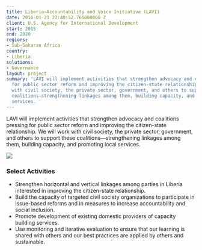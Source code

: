 ```yaml
---
title: Liberia—Accountability and Voice Initiative (LAVI)
date: 2016-01-21 22:40:52.765000000 Z
client: U.S. Agency for International Development
start: 2015
end: 2020
regions:
- Sub-Saharan Africa
country:
- Liberia
solutions:
- Governance
layout: project
summary: 'LAVI will implement activities that strengthen advocacy and coalitions pressing
  for public sector reform and improving the citizen-state relationship. We will work
  with civil society, the private sector, government, and others to support these
  coalitions—strengthening linkages among them, building capacity, and promoting local
  services. '
---
```


LAVI will implement activities that strengthen advocacy and coalitions pressing for public sector reform and improving the citizen-state relationship. We will work with civil society, the private sector, government, and others to support these coalitions—strengthening linkages among them, building capacity, and promoting local services.

![][1]

###  Select Activities

* Strengthen horizontal and vertical linkages among parties in Liberia interested in improving the citizen-state relationship.
* Build the capacity of targeted civil society organizations to participate in issue-based reforms and in measures to increase accountability and social inclusion.
* Promote development of existing domestic providers of capacity building services.
* Use monitoring and iterative evaluation to ensure that our learning is shared with others and our best practices are applied by others and sustainable.

[1]: /assets/images/projects/LAVI-pic-for-webpage.jpg
